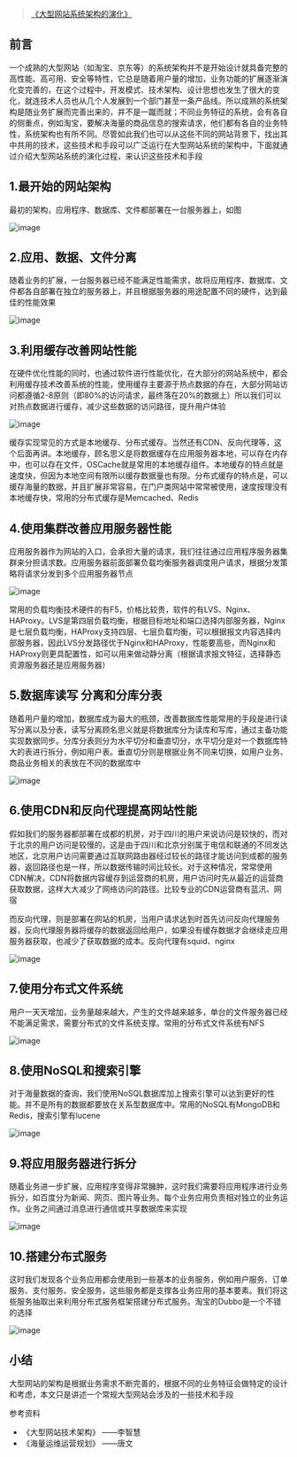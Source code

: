 >[《大型网站系统架构的演化》](http://www.cnblogs.com/leefreeman/p/3993449.html)

## 前言

一个成熟的大型网站（如淘宝、京东等）的系统架构并不是开始设计就具备完整的高性能、高可用、安全等特性，它总是随着用户量的增加，业务功能的扩展逐渐演化变完善的，在这个过程中，开发模式、技术架构、设计思想也发生了很大的变化，就连技术人员也从几个人发展到一个部门甚至一条产品线。所以成熟的系统架构是随业务扩展而完善出来的，并不是一蹴而就；不同业务特征的系统，会有各自的侧重点，例如淘宝，要解决海量的商品信息的搜索请求，他们都有各自的业务特性，系统架构也有所不同。尽管如此我们也可以从这些不同的网站背景下，找出其中共用的技术，这些技术和手段可以广泛运行在大型网站系统的架构中，下面就通过介绍大型网站系统的演化过程，来认识这些技术和手段

## 1.最开始的网站架构

最初的架构，应用程序、数据库、文件都部署在一台服务器上，如图

![image](./image/01.png)

## 2.应用、数据、文件分离

随着业务的扩展，一台服务器已经不能满足性能需求，故将应用程序、数据库、文件都各自部署在独立的服务器上，并且根据服务器的用途配置不同的硬件，达到最佳的性能效果

![image](./image/02.png)

## 3.利用缓存改善网站性能

在硬件优化性能的同时，也通过软件进行性能优化，在大部分的网站系统中，都会利用缓存技术改善系统的性能，使用缓存主要源于热点数据的存在，大部分网站访问都遵循2-8原则（即80%的访问请求，最终落在20%的数据上）所以我们可以对热点数据进行缓存，减少这些数据的访问路径，提升用户体验

![image](./image/03.png)

缓存实现常见的方式是本地缓存、分布式缓存。当然还有CDN、反向代理等，这个后面再讲。本地缓存，顾名思义是将数据缓存在应用服务器本地，可以存在内存中，也可以存在文件，OSCache就是常用的本地缓存组件。本地缓存的特点就是速度快，但因为本地空间有限所以缓存数据量也有限。分布式缓存的特点是，可以缓存海量的数据，并且扩展非常容易，在门户类网站中常常被使用，速度按理没有本地缓存快，常用的分布式缓存是Memcached、Redis

## 4.使用集群改善应用服务器性能

应用服务器作为网站的入口，会承担大量的请求，我们往往通过应用程序服务器集群来分担请求数。应用服务器前面部署负载均衡服务器调度用户请求，根据分发策略将请求分发到多个应用服务器节点

![image](./image/04.png)

常用的负载均衡技术硬件的有F5，价格比较贵，软件的有LVS、Nginx、HAProxy。LVS是第四层负载均衡，根据目标地址和端口选择内部服务器，Nginx是七层负载均衡，HAProxy支持四层、七层负载均衡，可以根据报文内容选择内部服务器，因此LVS分发路径优于Nginx和HAProxy，性能要高些，而Nginx和HAProxy则更具配置性，如可以用来做动静分离（根据请求报文特征，选择静态资源服务器还是应用服务器）

## 5.数据库读写 分离和分库分表

随着用户量的增加，数据库成为最大的瓶颈，改善数据库性能常用的手段是进行读写分离以及分表，读写分离顾名思义就是将数据库分为读库和写库，通过主备功能实现数据同步。分库分表则分为水平切分和垂直切分，水平切分是对一个数据库特大的表进行拆分，例如用户表。垂直切分则是根据业务不同来切换，如用户业务、商品业务相关的表放在不同的数据库中

![image](./image/05.png)

## 6.使用CDN和反向代理提高网站性能

假如我们的服务器都部署在成都的机房，对于四川的用户来说访问是较快的，而对于北京的用户访问是较慢的，这是由于四川和北京分别属于电信和联通的不同发达地区，北京用户访问需要通过互联网路由器经过较长的路径才能访问到成都的服务器，返回路径也是一样，所以数据传输时间比较长。对于这种情况，常常使用CDN解决，CDN将数据内容缓存到运营商的机房，用户访问时先从最近的运营商获取数据，这样大大减少了网络访问的路径。比较专业的CDN运营商有蓝汛、网宿

而反向代理，则是部署在网站的机房，当用户请求达到时首先访问反向代理服务器，反向代理服务器将缓存的数据返回给用户，如果没有缓存数据才会继续走应用服务器获取，也减少了获取数据的成本。反向代理有squid、nginx

![image](./image/06.png)

## 7.使用分布式文件系统

用户一天天增加，业务量越来越大，产生的文件越来越多，单台的文件服务器已经不能满足需求，需要分布式的文件系统支撑。常用的分布式文件系统有NFS

![image](./image/07.png)

## 8.使用NoSQL和搜索引擎

对于海量数据的查询，我们使用NoSQL数据库加上搜索引擎可以达到更好的性能。并不是所有的数据都要放在关系型数据库中。常用的NoSQL有MongoDB和Redis，搜索引擎有lucene

![image](./image/08.png)

## 9.将应用服务器进行拆分

随着业务进一步扩展，应用程序变得非常臃肿，这时我们需要将应用程序进行业务拆分，如百度分为新闻、网页、图片等业务。每个业务应用负责相对独立的业务运作。业务之间通过消息进行通信或共享数据库来实现

![image](./image/09.png)

## 10.搭建分布式服务

这时我们发现各个业务应用都会使用到一些基本的业务服务，例如用户服务、订单服务、支付服务、安全服务，这些服务都是支撑各业务应用的基本要素。我们将这些服务抽取出来利用分布式服务框架搭建分布式服务。淘宝的Dubbo是一个不错的选择

![image](./image/10.png)

## 小结

大型网站的架构是根据业务需求不断完善的，根据不同的业务特征会做特定的设计和考虑，本文只是讲述一个常规大型网站会涉及的一些技术和手段

参考资料

* 《大型网站技术架构》 ——李智慧
* 《海量运维运营规划》 ——唐文
